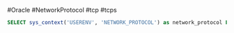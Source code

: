 #Oracle #NetworkProtocol #tcp #tcps

```sql
SELECT sys_context('USERENV', 'NETWORK_PROTOCOL') as network_protocol FROM dual;
```